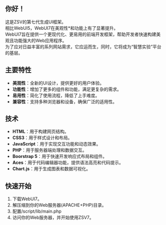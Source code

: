 ## 你好！
这是ZSV的第七代生成UI框架。  
相比WebUI5，WebUI7在美观性\*和功能上有了显著提升。  
WebUI7旨在提供一个更现代化、更易用的前端开发框架，帮助开发者快速构建美观且功能强大的Web应用程序。  
为了应对日益丰富的系列网站需求，它应运而生，同时，它将成为“智慧实验”平台的基层。  
## 主要特性
- **美观性**：全新的UI设计，提供更好的用户体验。
- **功能性**：增加了更多的组件和功能，满足更复杂的需求。
- **易用性**：简化了使用流程，降低了上手难度。
- **兼容性**：支持多种浏览器和设备，确保广泛的适用性。
## 技术
- **HTML**：用于构建网页结构。
- **CSS3**：用于样式设计和布局。
- **JavaScript**：用于实现交互功能和动态效果。
- **PHP**：用于服务器端处理和数据交互。
- **Boorstrap 5**：用于快速开发响应式布局和组件。
- **Aces**：用于代码编辑器功能，提供语法高亮和代码提示。
- **Chart.js**：用于生成图表和数据可视化。 
## 快速开始
1. 下载WebUI7。
2. 解压缩到你的Web服务器(APACHE+PHP)目录。
3. 配置/script/lib/main.php
4. 访问你的Web服务器，并开始使用ZSV7。
